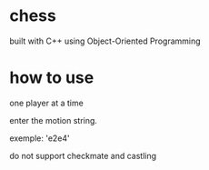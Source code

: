# chess
 built with C++ using Object-Oriented Programming
# how to use
one player at a time

enter the motion string.

exemple: 'e2e4'




do not support checkmate and castling
